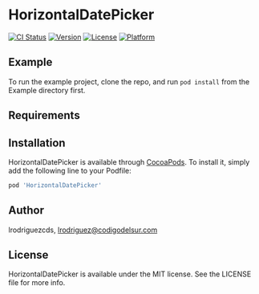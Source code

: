 # HorizontalDatePicker

[![CI Status](https://img.shields.io/travis/lrodriguezcds/HorizontalDatePicker.svg?style=flat)](https://travis-ci.org/lrodriguezcds/HorizontalDatePicker)
[![Version](https://img.shields.io/cocoapods/v/HorizontalDatePicker.svg?style=flat)](https://cocoapods.org/pods/HorizontalDatePicker)
[![License](https://img.shields.io/cocoapods/l/HorizontalDatePicker.svg?style=flat)](https://cocoapods.org/pods/HorizontalDatePicker)
[![Platform](https://img.shields.io/cocoapods/p/HorizontalDatePicker.svg?style=flat)](https://cocoapods.org/pods/HorizontalDatePicker)

## Example

To run the example project, clone the repo, and run `pod install` from the Example directory first.

## Requirements

## Installation

HorizontalDatePicker is available through [CocoaPods](https://cocoapods.org). To install
it, simply add the following line to your Podfile:

```ruby
pod 'HorizontalDatePicker'
```

## Author

lrodriguezcds, lrodriguez@codigodelsur.com

## License

HorizontalDatePicker is available under the MIT license. See the LICENSE file for more info.
